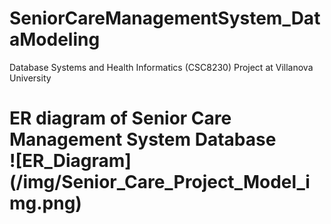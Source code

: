 # SeniorCareManagementSystem_DataModeling
Database Systems and Health Informatics (CSC8230) Project at Villanova University 

<h1> ER diagram of Senior Care Management System Database <br>
![ER_Diagram](/img/Senior_Care_Project_Model_img.png)
